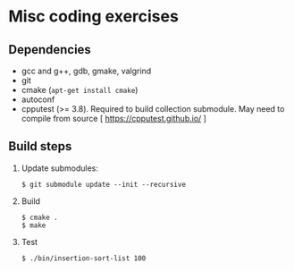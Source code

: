 # Misc coding exercises

## Dependencies

 - gcc and g++, gdb, gmake, valgrind
 - git
 - cmake (`apt-get install cmake`)
 - autoconf
 - cpputest (>= 3.8). Required to build collection submodule. May need to compile from source [ https://cpputest.github.io/ ]

## Build steps

1. Update submodules: 
   
   ```
   $ git submodule update --init --recursive
   ```
2. Build

   ```
   $ cmake .
   $ make 	
   ```

3. Test

   ```
   $ ./bin/insertion-sort-list 100
   ```
